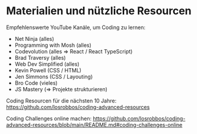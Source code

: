# Materialien und nützliche Resourcen

Empfehlenswerte YouTube Kanäle, um Coding zu lernen:
- Net Ninja (alles)
- Programming with Mosh (alles)
- Codevolution (alles => React / React TypeScript)
- Brad Traversy (alles)
- Web Dev Simplified (alles)
- Kevin Powell (CSS / HTML)
- Jen Simmons (CSS / Layouting)
- Bro Code (vieles)
- JS Mastery (=> Projekte strukturieren)

Coding Resourcen für die nächsten 10 Jahre: https://github.com/losrobbos/coding-advanced-resources 

Coding Challenges online machen:
https://github.com/losrobbos/coding-advanced-resources/blob/main/README.md#coding-challenges-online
